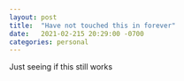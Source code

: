 ```yaml
---
layout: post
title:  "Have not touched this in forever"
date:   2021-02-215 20:29:00 -0700
categories: personal
---
```


Just seeing if this still works